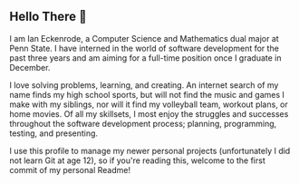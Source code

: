 ## Hello There 👋

I am Ian Eckenrode, a Computer Science and Mathematics dual major at Penn State. I have interned in the world of software development for the past three years and am aiming for a full-time position once I graduate in December.

I love solving problems, learning, and creating. An internet search of my name finds my high school sports, but will not find the music and games I make with my siblings, nor will it find my volleyball team, workout plans, or home movies. Of all my skillsets, I most enjoy the struggles and successes throughout the software development process; planning, programming, testing, and presenting.

I use this profile to manage my newer personal projects (unfortunately I did not learn Git at age 12), so if you're reading this, welcome to the first commit of my personal Readme!

<!--
**imEckenrode/imEckenrode** is a ✨ _special_ ✨ repository because its `README.md` (this file) appears on your GitHub profile.

Here are some ideas to get you started:

- 🔭 I’m currently working on ...
- 🌱 I’m currently learning ...
- 👯 I’m looking to collaborate on ...
- 🤔 I’m looking for help with ...
- 💬 Ask me about ...
- 📫 How to reach me: ...
- 😄 Pronouns: ...
- ⚡ Fun fact: ...
-->
